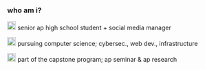 ### who am i?
<img src="https://66.media.tumblr.com/ec7846fff3ee4b06ab26a686a3440738/tumblr_mjokr89jSG1rfjowdo1_500.gif" width="20" height="20"> senior ap high school student + social media manager
 
<img src="https://64.media.tumblr.com/94e1715ff5312e7c45e268dab49e9362/tumblr_pioghrx7UL1v8hxmso1_500.gif" width="20" height="20"> pursuing computer science; cybersec., web dev., infrastructure

<img src="https://i.pinimg.com/originals/25/1d/49/251d49935a0566be9ec2b29bde7ddfc7.gif" width="20" height="20"> part of the capstone program; ap seminar & ap research


